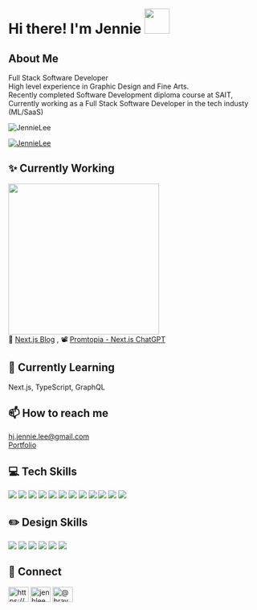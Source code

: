 # Hi there! I'm Jennie <img src="https://i.pinimg.com/originals/51/12/5d/51125d9904b0aab078e2f7d0cbf37d8a.gif" width="50" height="auto"/> 
## About Me
Full Stack Software Developer <br/>
High level experience in Graphic Design and Fine Arts.<br> 
Recently completed Software Development diploma course at SAIT,<br>
Currently working as a Full Stack Software Developer in the tech industy (ML/SaaS)

<p align="left"> <img src="https://komarev.com/ghpvc/?username=JenHLee&label=Profile%20views&color=0e75b6&style=flat" alt="JennieLee" /> </p>

<p align="left"> <a href="https://github.com/ryo-ma/github-profile-trophy"><img src="https://github-profile-trophy.vercel.app/?username=JenHLee&&rank=-C&column=-1" alt="JennieLee" /></a> </p>

## :sparkles: Currently Working
<img src="https://i.pinimg.com/originals/87/df/6d/87df6d60f4cc3c07968ae2127bddcc30.gif" width="300" height="auto"/><br>
:memo: [Next.js Blog](https://github.com/JenHLee/nextjs-blog/) , :film_projector: [Promtopia - Next.js ChatGPT](https://github.com/JenHLee/promtopia/)<br>

## 🌱 Currently Learning
Next.js, TypeScript, GraphQL

## 📫 How to reach me 
hj.jennie.lee@gmail.com <br>
[Portfolio](https://jennie-portfolio.netlify.app/)

## 💻 Tech Skills
<img src="https://img.shields.io/badge/Java-007396?style=flat-square&logo=Java&logoColor=white"/></a>
<img src="https://img.shields.io/badge/Python-3766AB?style=flat-square&logo=Python&logoColor=white"/></a>
<img src="https://img.shields.io/badge/HTML-E34F26?style=flat-square&logo=HTML&logoColor=white"/></a>
<img src="https://img.shields.io/badge/CSS-1572B6?style=flat-square&logo=CSS3&logoColor=white"/></a> 
<img src="https://img.shields.io/badge/JavaScript-F7DF1E?style=flat-square&logo=JavaScript&logoColor=white"/></a>
<img src="https://img.shields.io/badge/React.js-blueviolet?style=flat-square&logo=React&logoColor=white"/></a>
<img src="https://img.shields.io/badge/Vue.js-4FC08D?style=flat-square&logo=Vue.js&logoColor=white"/></a>
<img src="https://img.shields.io/badge/SQLite-007396?style=flat-square&logo=SQL&logoColor=white"/></a>
<img src="https://img.shields.io/badge/Oracle SQL-3766ab?style=flat-square&logo=SQL&logoColor=white"/></a>
<img src="https://img.shields.io/badge/My SQL-4FC08D?style=flat-square&logo=SQL&logoColor=white"/></a>
<img src="https://img.shields.io/badge/Git-F05032?style=flat-square&logo=Git&logoColor=white"/></a>
<img src="https://img.shields.io/badge/GitHub-181717?style=flat-square&logo=GitHub&logoColor=white"/></a>

## ✏️ Design Skills
<img src="https://img.shields.io/badge/Adobe Creative Cloud-DA1F26?style=flat-square&logo=Adobe Creative Cloud&logoColor=white"/></a>
<img src="https://img.shields.io/badge/Adobe Photoshop-31A8FF?style=flat-square&logo=Adobe Photoshop&logoColor=white"/></a>
<img src="https://img.shields.io/badge/Adobe Illustrator-FF9A00?style=flat-square&logo=Adobe Illustrator&logoColor=white"/></a>
<img src="https://img.shields.io/badge/Adobe XD-FF61F6?style=flat-square&logo=Adobe XD&logoColor=white"/></a>
<img src="https://img.shields.io/badge/Adobe Premiere Pro-9999FF?style=flat-square&logo=Adobe Premiere Pro&logoColor=white"/></a>
<img src="https://img.shields.io/badge/Adobe Lightroom-31A8FF?style=flat-square&logo=Adobe Lightroom&logoColor=white"/></a>

## 🔗 Connect
<a href="https://www.linkedin.com/in/hyunju-jennie-lee-405186177/" target="blank"><img align="center" src="https://raw.githubusercontent.com/rahuldkjain/github-profile-readme-generator/master/src/images/icons/Social/linked-in-alt.svg" alt="https://www.linkedin.com/in/hyunju-jennie-lee-405186177/" height="30" width="40" /></a>
<a href="https://dribbble.com/jenhlee" target="blank"><img align="center" src="https://raw.githubusercontent.com/rahuldkjain/github-profile-readme-generator/master/src/images/icons/Social/dribbble.svg" alt="jenhlee" height="30" width="40" /></a>
<a href="https://www.instagram.com/bravehien/" target="blank"><img align="center" src="https://raw.githubusercontent.com/rahuldkjain/github-profile-readme-generator/master/src/images/icons/Social/instagram.svg" alt="@bravehien" height="30" width="40" /></a>
</p>

